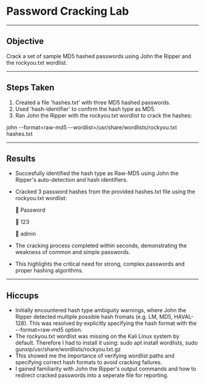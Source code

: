 # Password Cracking Lab

---

## Objective 
Crack a set of sample MD5 hashed passwords using John the Ripper and the rockyou.txt wordlist.

---

## Steps Taken 

1. Created a file 'hashes.txt' with three MD5 hashed passwords.
2. Used 'hash-identifier' to confirm the hash type as MD5.
3. Ran John the Ripper with the rockyou.txt wordlist to crack the hashes:

john --format=raw-md5 --wordlist=/usr/share/wordlists/rockyou.txt hashes.txt

---

## Results

- Succesfully identified the hash type as Raw-MD5 using John the Ripper's auto-detection and hash identifiers.
- Cracked 3 password hashes from the provided hashes.txt file using the rockyou.txt wordlist:

   💠 Password

  💠 123

  💠 admin

- The cracking process completed within seconds, demonstrating the weakness of common and simple passwords.
- This highlights the critical need for strong, complex passwords and proper hashing algorithms. 

---

## Hiccups

- Initially encountered hash type ambiguity warnings, where John the Ripper detected multiple possible hash fromats (e.g. LM, MD5, HAVAL-128). This was resolved by explicitly specifying the hash format with the --format=raw-md5 option.
- The rockyou.txt wordlist was missing on the Kali Linux system by default. Therefore I had to install it using: sudo apt install wordlists, sudo gunxip/usr/share/wordlists/rockyou.txt.gz
- This showed me the importance of verifying wordlist paths and specifying correct hash formats to avoid cracking failures.
- I gained familiarity with John the Ripper's output commands and how to redirect cracked passwords into a seperate file for reporting.


